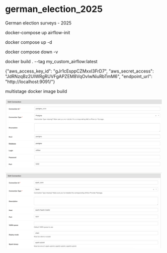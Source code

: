 # german_election_2025

German election surveys - 2025

docker-compose up airflow-init

docker compose up -d

docker compose down -v

docker build . --tag my_custom_airflow:latest

{"aws_access_key_id": "gJr1cEsppCZMxxI3FrD7", "aws_secret_access": "JdRNzqBz2UlWRgRUVFgAPZEM8VqOvIwNiuRbTmM6", "endpoint_url": "http://localhost:9091/"}

multistage docker image build

![1740266178957](image/README/1740266178957.png)


![1740266215746](image/README/1740266215746.png)
